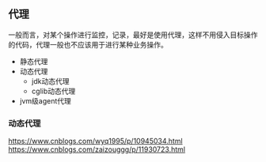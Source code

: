 ## 代理

一般而言，对某个操作进行监控，记录，最好是使用代理，这样不用侵入目标操作的代码，代理一般也不应该用于进行某种业务操作。

+ 静态代理
+ 动态代理 
  + jdk动态代理
  + cglib动态代理
+ jvm级agent代理

### 动态代理
https://www.cnblogs.com/wyq1995/p/10945034.html
https://www.cnblogs.com/zaizouggg/p/11930723.html